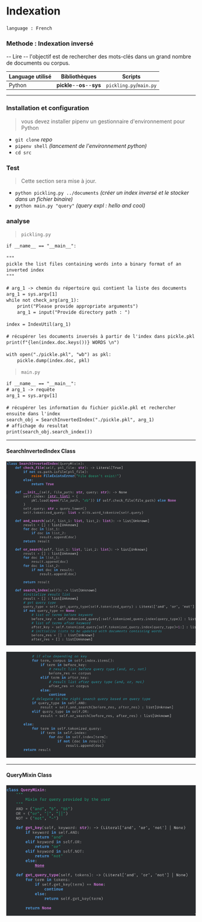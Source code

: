 # Indexation

`language : French`

### Methode : Indexation inversé

-- Lire --
l'objectif est de rechercher des mots-clés dans un grand nombre de documents ou corpus.

| Language utilisé | Bibliothèques               | Scripts                 |
| ---------------- | --------------------------- | ----------------------- |
| Python           | **pickle**--**os**--**sys** | `pickling.py`/`main.py` |

---

### Installation et configuration

> vous devez installer pipenv un gestionnaire d'environnement pour Python

- `git clone` _repo_
- `pipenv shell` _(lancement de l'environnement python)_
- `cd src`

### Test

> Cette section sera mise à jour.

- `python pickling.py ../documents` _(créer un index inversé et le stocker dans un fichier binaire)_
- `python main.py "query"` _(query expl : hello and cool)_

### analyse

> `pickling.py`

    if __name__ == "__main__":

    """
    pickle the list files containing words into a binary format of an inverted index
    """

    # arg_1 -> chemin du répertoire qui contient la liste des documents
    arg_1 = sys.argv[1]
    while not check_arg(arg_1):
        print("Please provide appropriate arguments")
        arg_1 = input("Provide directory path : ")

    index = IndexUtil(arg_1)

    # récupérer les documents inversés à partir de l'index dans pickle.pkl
    print(f"{len(index.doc.keys())} WORDS \n")

    with open("./pickle.pkl", "wb") as pkl:
        pickle.dump(index.doc, pkl)

> `main.py`

    if __name__ == "__main__":
    # arg_1 -> requête
    arg_1 = sys.argv[1]

    # récupérer les information du fichier pickle.pkl et rechercher ensuite dans l'index
    search_obj = SearchInvertedIndex("./pickle.pkl", arg_1)
    # affichage du resultat
    print(search_obj.search_index())

---

#### SearchInvertedIndex Class

![SearchInvertedIndex Class #1](images/hello.png)

![SearchInvertedIndex Class #2](images/hello1.png)

---

#### QueryMixin Class

![QueryMixin Class](images/hello2.png)
